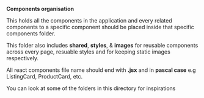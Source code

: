 **Components organisation**

This holds all the components in the application and
every related components to a specific component
should be placed inside that specific components folder.

This folder also includes **shared**, **styles**, & **images** for reusable components across every page,
resuable styles and for keeping static images respectively.

All react components file name should end with **.jsx** and in **pascal case**
e.g ListingCard, ProductCard, etc.

You can look at some of the folders in this directory for
inspirations
